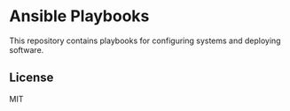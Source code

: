 
Ansible Playbooks
=================

This repository contains playbooks for configuring systems and deploying software.

License
-------

MIT

